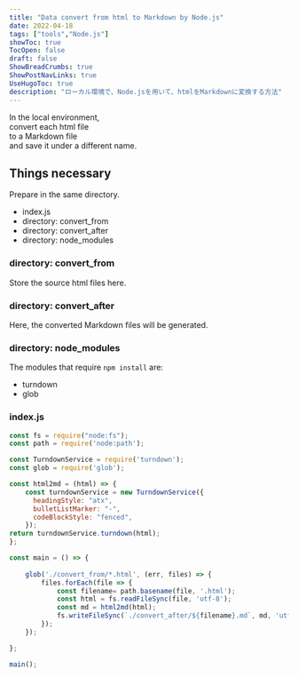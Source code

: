 ```yaml
---
title: "Data convert from html to Markdown by Node.js"
date: 2022-04-18
tags: ["tools","Node.js"]
showToc: true
TocOpen: false
draft: false
ShowBreadCrumbs: true
ShowPostNavLinks: true
UseHugoToc: true
description: "ローカル環境で、Node.jsを用いて、htmlをMarkdownに変換する方法"
---
```


In the local environment,  
convert each html file  
to a Markdown file  
and save it under a different name.

## Things necessary

Prepare in the same directory.

- index.js
- directory: convert_from
- directory: convert_after
- directory: node_modules

### directory: convert_from

Store the source html files here.

### directory: convert_after

Here, the converted Markdown files will be generated.

### directory: node_modules

The modules that require `npm install` are:

- turndown
- glob

### index.js

```js
const fs = require("node:fs");
const path = require('node:path');

const TurndownService = require('turndown');
const glob = require('glob');

const html2md = (html) => {
    const turndownService = new TurndownService({
      headingStyle: "atx",
      bulletListMarker: "-",
      codeBlockStyle: "fenced",
    });
return turndownService.turndown(html);
};

const main = () => {
    
    glob('./convert_from/*.html', (err, files) => {
        files.forEach(file => {
            const filename= path.basename(file, '.html');
            const html = fs.readFileSync(file, 'utf-8');
            const md = html2md(html);
            fs.writeFileSync(`./convert_after/${filename}.md`, md, 'utf-8');
        });
    });

};

main();
```